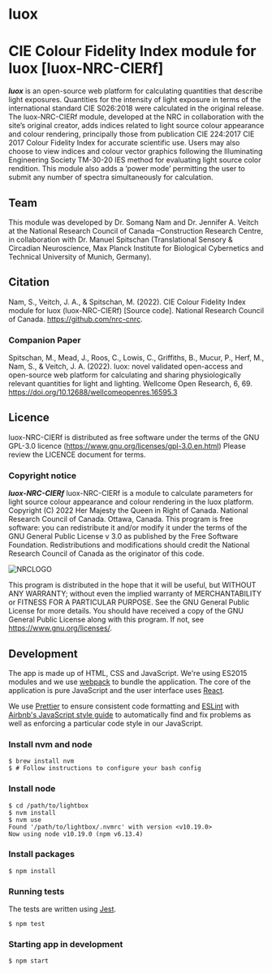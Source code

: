 # luox

# CIE Colour Fidelity Index module for luox [luox-NRC-CIERf]

**_luox_** is an open-source web platform for calculating quantities that describe light exposures. Quantities for the intensity of light exposure in terms of the international standard CIE S026:2018 were calculated in the original release. The luox-NRC-CIERf module, developed at the NRC in collaboration with the site’s original creator, adds indices related to light source colour appearance and colour rendering, principally those from publication CIE 224:2017 CIE 2017 Colour Fidelity Index for accurate scientific use. Users may also choose to view indices and colour vector graphics following the Illuminating Engineering Society TM-30-20 IES method for evaluating light source color rendition. This module also adds a ‘power mode’ permitting the user to submit any number of spectra simultaneously for calculation.

## Team

This module was developed by Dr. Somang Nam and Dr. Jennifer A. Veitch at the National Research Council of Canada –Construction Research Centre, in collaboration with Dr. Manuel Spitschan (Translational Sensory & Circadian Neuroscience, Max Planck Institute for Biological Cybernetics and Technical University of Munich, Germany).

## Citation

Nam, S., Veitch, J. A., & Spitschan, M. (2022). CIE Colour Fidelity Index module for luox (luox-NRC-CIERf) [Source code]. National Research Council of Canada. https://github.com/nrc-cnrc.

### Companion Paper

Spitschan, M., Mead, J., Roos, C., Lowis, C., Griffiths, B., Mucur, P., Herf, M., Nam, S., & Veitch, J. A. (2022). luox: novel validated open-access and open-source web platform for calculating and sharing physiologically relevant quantities for light and lighting. Wellcome Open Research, 6, 69. https://doi.org/10.12688/wellcomeopenres.16595.3

## Licence

luox-NRC-CIERf is distributed as free software under the terms of the GNU GPL-3.0 licence (https://www.gnu.org/licenses/gpl-3.0.en.html) Please review the LICENCE document for terms.

### Copyright notice

**_luox-NRC-CIERf_** luox-NRC-CIERf is a module to calculate parameters for light source colour appearance and colour rendering in the luox platform.
Copyright (C) 2022 Her Majesty the Queen in Right of Canada. National Research Council of Canada. Ottawa, Canada.
This program is free software: you can redistribute it and/or modify it under the terms of the GNU General Public License v 3.0 as published by the Free Software Foundation.
Redistributions and modifications should credit the National Research Council of Canada as the originator of this code.

![NRCLOGO](src/images/nrc-signature-e-kr.jpg)

This program is distributed in the hope that it will be useful, but WITHOUT ANY WARRANTY; without even the implied warranty of MERCHANTABILITY or FITNESS FOR A PARTICULAR PURPOSE. See the GNU General Public License for more details.
You should have received a copy of the GNU General Public License along with this program. If not, see <https://www.gnu.org/licenses/>.

## Development

The app is made up of HTML, CSS and JavaScript. We're using ES2015 modules and we use [webpack](https://webpack.js.org) to bundle the application. The core of the application is pure JavaScript and the user interface uses [React](https://reactjs.org).

We use [Prettier](https://prettier.io) to ensure consistent code formatting and [ESLint](https://eslint.org) with [Airbnb's JavaScript style guide](https://github.com/airbnb/javascript) to automatically find and fix problems as well as enforcing a particular code style in our JavaScript.

### Install nvm and node

```
$ brew install nvm
$ # Follow instructions to configure your bash config
```

### Install node

```
$ cd /path/to/lightbox
$ nvm install
$ nvm use
Found '/path/to/lightbox/.nvmrc' with version <v10.19.0>
Now using node v10.19.0 (npm v6.13.4)
```

### Install packages

```
$ npm install
```

### Running tests

The tests are written using [Jest](https://jestjs.io).

```
$ npm test
```

### Starting app in development

```
$ npm start
```
